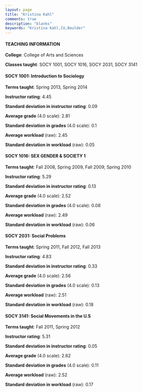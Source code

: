 ```yaml
---
layout: page
title: "Kristina Kahl" 
comments: true
description: "blanks"
keywords: "Kristina Kahl,CU,Boulder"
---
```

<head>
<script src="https://ajax.googleapis.com/ajax/libs/jquery/2.1.3/jquery.min.js"></script>
<script src="https://dl.dropboxusercontent.com/s/pc42nxpaw1ea4o9/highcharts.js?dl=0"></script>
<!-- <script src="../assets/js/highcharts.js"></script> -->
<style type="text/css">@font-face {
	font-family: "Bebas Neue";
	src: url(https://www.filehosting.org/file/details/544349/BebasNeue Regular.otf) format("opentype");
	}
	h1.Bebas { 
		font-family: "Bebas Neue", Verdana, Tahoma;
	}
</style>
</head>
	   
#### TEACHING INFORMATION

**College**: College of Arts and Sciences

**Classes taught**: SOCY 1001, SOCY 1016, SOCY 2031, SOCY 3141

#### SOCY 1001: Introduction to Sociology

**Terms taught**: Spring 2013, Spring 2014

**Instructor rating**: 4.45

**Standard deviation in instructor rating**: 0.09

**Average grade** (4.0 scale): 2.81

**Standard deviation in grades** (4.0 scale): 0.1

**Average workload** (raw): 2.45

**Standard deviation in workload** (raw): 0.05

#### SOCY 1016: SEX GENDER & SOCIETY 1

**Terms taught**: Fall 2008, Spring 2009, Fall 2009, Spring 2010

**Instructor rating**: 5.29

**Standard deviation in instructor rating**: 0.13

**Average grade** (4.0 scale): 2.52

**Standard deviation in grades** (4.0 scale): 0.08

**Average workload** (raw): 2.49

**Standard deviation in workload** (raw): 0.06

#### SOCY 2031: Social Problems

**Terms taught**: Spring 2011, Fall 2012, Fall 2013

**Instructor rating**: 4.83

**Standard deviation in instructor rating**: 0.33

**Average grade** (4.0 scale): 2.56

**Standard deviation in grades** (4.0 scale): 0.13

**Average workload** (raw): 2.51

**Standard deviation in workload** (raw): 0.18

#### SOCY 3141: Social Movements in the U.S

**Terms taught**: Fall 2011, Spring 2012

**Instructor rating**: 5.31

**Standard deviation in instructor rating**: 0.05

**Average grade** (4.0 scale): 2.62

**Standard deviation in grades** (4.0 scale): 0.11

**Average workload** (raw): 2.52

**Standard deviation in workload** (raw): 0.17

